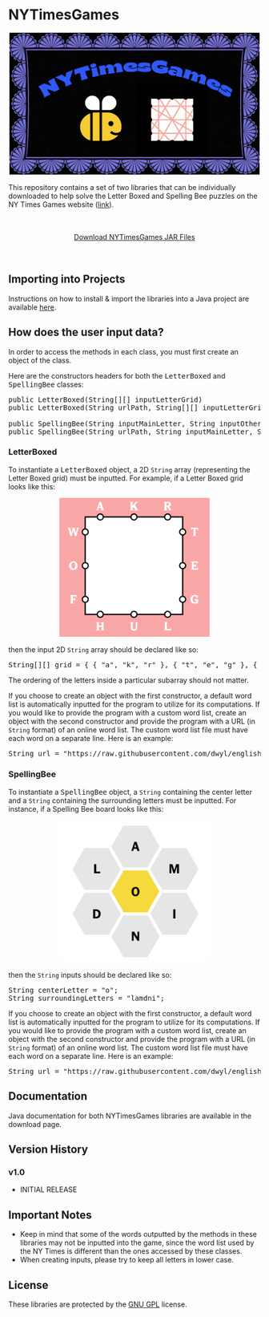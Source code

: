 # NYTimesGames

<p align="center">
  <img src="images_README/nytimesgames_logo_ss.png" width="500">
</p>

This repository contains a set of two libraries that can be individually downloaded to help solve the Letter Boxed and Spelling Bee puzzles on the NY Times Games website (<a href="https://www.nytimes.com/crosswords" target="_blank">link</a>). 

<br>
<br>
<center><a href="https://captmd-11.github.io/blog/nytimesgames/" target="_blank">Download NYTimesGames JAR Files</a></center>

<br>
<br>

## Importing into Projects 
Instructions on how to install & import the libraries into a Java project are available <a target="_blank" href="https://captmd-11.github.io/blog/misc_instructions/howtoimportjavalibrary.html">here</a>. 


## How does the user input data? 
In order to access the methods in each class, you must first create an object of the class. 

Here are the constructors headers for both the <samp>LetterBoxed</samp> and <samp>SpellingBee</samp> classes: 

<pre class="s-code-block language-java">
public LetterBoxed(String[][] inputLetterGrid)
public LetterBoxed(String urlPath, String[][] inputLetterGrid)

public SpellingBee(String inputMainLetter, String inputOtherLetters)
public SpellingBee(String urlPath, String inputMainLetter, String inputOtherLetters)
</pre>

### LetterBoxed
To instantiate a <samp>LetterBoxed</samp> object, a 2D <code>String</code> array (representing the Letter Boxed grid) must be inputted. For example, if a Letter Boxed grid looks like this: 

<p align="center">
  <img src="images_README/letterboxedgridexample.png" width="300">
</p>

then the input 2D <code>String</code> array should be declared like so: 

<pre class="s-code-block language-java">
String[][] grid = { { "a", "k", "r" }, { "t", "e", "g" }, { "h", "u", "l" }, { "w", "o", "f" } };
</pre>

The ordering of the letters inside a particular subarray should not matter. 

If you choose to create an object with the first constructor, a default word list is automatically inputted for the program to utilize for its computations. If you would like to provide the program with a custom word list, create an object with the second constructor and provide the program with a URL (in <code>String</code> format) of an online word list. The custom word list file must have each word on a separate line. Here is an example: 

<pre class="s-code-block language-java">
String url = "https://raw.githubusercontent.com/dwyl/english-words/master/words.txt"; 
</pre>

### SpellingBee
To instantiate a <samp>SpellingBee</samp> object, a <code>String</code> containing the center letter and a <code>String</code> containing the surrounding letters must be inputted. For instance, if a Spelling Bee board looks like this: 

<p align="center">
  <img src="images_README/spellingbeeboardexample.png" width="300">
</p>

then the <code>String</code> inputs should be declared like so: 

<pre class="s-code-block language-java">
String centerLetter = "o"; 
String surroundingLetters = "lamdni"; 
</pre>

If you choose to create an object with the first constructor, a default word list is automatically inputted for the program to utilize for its computations. If you would like to provide the program with a custom word list, create an object with the second constructor and provide the program with a URL (in <code>String</code> format) of an online word list. The custom word list file must have each word on a separate line. Here is an example: 

<pre class="s-code-block language-java">
String url = "https://raw.githubusercontent.com/dwyl/english-words/master/words.txt"; 
</pre>

## Documentation 
Java documentation for both NYTimesGames libraries are available in the download page. 

## Version History

### v1.0
- INITIAL RELEASE

## Important Notes
- Keep in mind that some of the words outputted by the methods in these libraries may not be inputted into the game, since the word list used by the NY Times is different than the ones accessed by these classes. 
- When creating inputs, please try to keep all letters in lower case. 

## License 
These libraries are protected by the <a target="_blank" rel="noopener noreferrer"
            href="https://github.com/CaptMD-11/NYTimesGames/blob/master/LICENSE.txt">GNU GPL</a> license.

